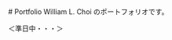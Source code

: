 <William-Lucas-Choi>
# Portfolio
William L. Choi のポートフォリオです。

＜準日中・・・＞

<!---
William-Lucas-Choi/William-Lucas-Choi is a ✨ special ✨ repository because its `README.md` (this file) appears on your GitHub profile.
You can click the Preview link to take a look at your changes.
--->
